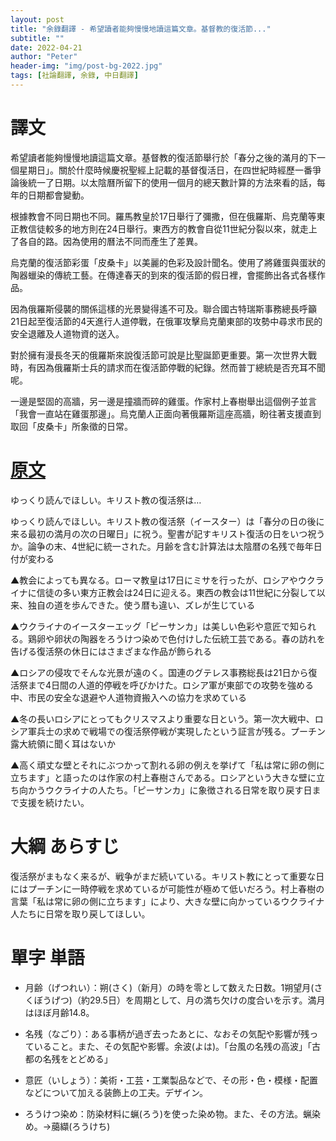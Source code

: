 ```yaml
---
layout: post
title: "余錄翻譯 - 希望讀者能夠慢慢地讀這篇文章。基督教的復活節..."
subtitle: ""
date: 2022-04-21
author: "Peter"
header-img: "img/post-bg-2022.jpg"
tags: [社論翻譯, 余錄, 中日翻譯]
---
```


# 譯文

希望讀者能夠慢慢地讀這篇文章。基督教的復活節舉行於「春分之後的滿月的下一個星期日」。關於什麼時候慶祝聖經上記載的基督復活日，在四世紀時經歷一番爭論後統一了日期。以太陰曆所留下的使用一個月的總天數計算的方法來看的話，每年的日期都會變動。

根據教會不同日期也不同。羅馬教皇於17日舉行了彌撒，但在俄羅斯、烏克蘭等東正教信徒較多的地方則在24日舉行。東西方的教會自從11世紀分裂以來，就走上了各自的路。因為使用的曆法不同而產生了差異。

烏克蘭的復活節彩蛋「皮桑卡」以美麗的色彩及設計聞名。使用了將雞蛋與蛋狀的陶器蠟染的傳統工藝。在傳達春天的到來的復活節的假日裡，會擺飾出各式各樣作品。

因為俄羅斯侵襲的關係這樣的光景變得遙不可及。聯合國古特瑞斯事務總長呼籲21日起至復活節的4天進行人道停戰，在俄軍攻擊烏克蘭東部的攻勢中尋求市民的安全退離及人道物資的送入。

對於擁有漫長冬天的俄羅斯來說復活節可說是比聖誕節更重要。第一次世界大戰時，有因為俄羅斯士兵的請求而在復活節停戰的紀錄。然而普丁總統是否充耳不聞呢。

一邊是堅固的高牆，另一邊是撞牆而碎的雞蛋。作家村上春樹舉出這個例子並言「我會一直站在雞蛋那邊」。烏克蘭人正面向著俄羅斯這座高牆，盼往著支援直到取回「皮桑卡」所象徵的日常。

# [原文](1)

ゆっくり読んでほしい。キリスト教の復活祭は…
 
ゆっくり読んでほしい。キリスト教の復活祭（イースター）は「春分の日の後に来る最初の満月の次の日曜日」に祝う。聖書が記すキリスト復活の日をいつ祝うか。論争の末、4世紀に統一された。月齢を含む計算法は太陰暦の名残で毎年日付が変わる

▲教会によっても異なる。ローマ教皇は17日にミサを行ったが、ロシアやウクライナに信徒の多い東方正教会は24日に迎える。東西の教会は11世紀に分裂して以来、独自の道を歩んできた。使う暦も違い、ズレが生じている

▲ウクライナのイースターエッグ「ピーサンカ」は美しい色彩や意匠で知られる。鶏卵や卵状の陶器をろうけつ染めで色付けした伝統工芸である。春の訪れを告げる復活祭の休日にはさまざまな作品が飾られる

▲ロシアの侵攻でそんな光景が遠のく。国連のグテレス事務総長は21日から復活祭まで4日間の人道的停戦を呼びかけた。ロシア軍が東部での攻勢を強める中、市民の安全な退避や人道物資搬入への協力を求めている

▲冬の長いロシアにとってもクリスマスより重要な日という。第一次大戦中、ロシア軍兵士の求めで戦場での復活祭停戦が実現したという証言が残る。プーチン露大統領に聞く耳はないか

▲高く頑丈な壁とそれにぶつかって割れる卵の例えを挙げて「私は常に卵の側に立ちます」と語ったのは作家の村上春樹さんである。ロシアという大きな壁に立ち向かうウクライナの人たち。「ピーサンカ」に象徴される日常を取り戻す日まで支援を続けたい。

# 大綱 あらすじ

復活祭がまもなく来るが、戦争がまだ続いている。キリスト教にとって重要な日にはプーチンに一時停戦を求めているが可能性が極めて低いだろう。村上春樹の言葉「私は常に卵の側に立ちます」により、大きな壁に向かっているウクライナ人たちに日常を取り戻してほしい。

# 單字 単語

- 月齢（げつれい）：朔(さく)（新月）の時を零として数えた日数。1朔望月(さくぼうげつ)（約29.5日）を周期として、月の満ち欠けの度合いを示す。満月はほぼ月齢14.8。

- 名残（なごり）：ある事柄が過ぎ去ったあとに、なおその気配や影響が残っていること。また、その気配や影響。余波(よは)。「台風の名残の高波」「古都の名残をとどめる」

- 意匠（いしょう）：美術・工芸・工業製品などで、その形・色・模様・配置などについて加える装飾上の工夫。デザイン。

- ろうけつ染め：防染材料に蝋(ろう)を使った染め物。また、その方法。蝋染め。→﨟纈(ろうけち)

[1]: https://mainichi.jp/articles/20220421/ddm/001/070/128000c